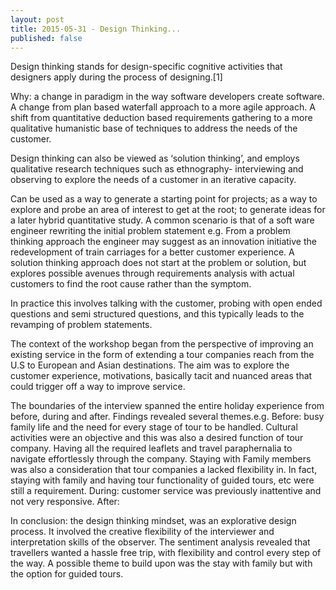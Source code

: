 ```yaml
---
layout: post
title: 2015-05-31 - Design Thinking...
published: false
---
```


 Design thinking stands for design-specific cognitive activities that designers apply during the process of designing.[1]

Why: a change in paradigm in the way software developers create software. A change from plan based waterfall approach to a more agile approach. A shift from quantitative deduction based requirements gathering to a more qualitative humanistic base of techniques to address the needs of the customer. 

Design thinking can also be viewed as ‘solution thinking’, and employs qualitative research techniques such as ethnography- interviewing and observing to explore the needs of a customer in an iterative capacity.

Can be used as a way to generate a starting point for projects; as a way to explore and probe an area of interest to get at the root; to generate ideas for a later hybrid quantitative study. A common scenario is that of a soft ware engineer rewriting the initial problem statement e.g. From a problem thinking approach the engineer may suggest as an innovation initiative the redevelopment of train carriages for a better customer experience. A solution thinking approach does not start at the problem or solution, but explores possible avenues through requirements analysis with actual customers to find the root cause rather than the symptom. 

In practice this involves talking with the customer, probing with open ended questions and semi structured questions, and this typically leads to the revamping of problem statements. 


The context of the workshop began from the perspective of improving an existing service in the form of extending a tour companies reach from the U.S to European and Asian destinations.  The aim was to explore the customer experience, motivations, basically tacit and nuanced areas that could trigger off a way to improve service. 

The boundaries of the interview spanned the entire holiday experience from before, during and after. Findings revealed several themes.e.g. Before: busy family life and the need for every stage of tour to be handled. Cultural activities were an objective and this was also a desired function of tour company. Having all the required leaflets and travel paraphernalia to navigate effortlessly through the company.  Staying with Family members was also a consideration that tour companies a lacked flexibility in. In fact, staying with family and having tour functionality of guided tours, etc were still a requirement. During: customer service was previously inattentive and not very responsive. After:  

In conclusion: the design thinking mindset, was an explorative design process. It involved the creative flexibility of the interviewer and interpretation skills of the observer. The sentiment analysis revealed that travellers wanted a hassle free trip, with flexibility and control every step of the way. A possible theme to build upon was the stay with family but with the option for guided tours.
